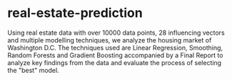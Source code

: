 # real-estate-prediction

Using real estate data with over 10000 data points, 28 influencing vectors and multiple modelling techniques, we analyze the housing market of Washington D.C. The techniques used are Linear Regression, Smoothing, Random Forests and Gradient Boosting accompanied by a Final Report to analyze key findings from the data and evaluate the process of selecting the "best" model.



